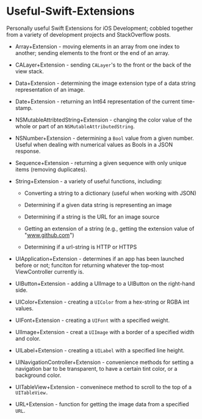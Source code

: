 # Useful-Swift-Extensions
Personally useful Swift Extensions for iOS Development; cobbled together from a variety of development projects and StackOverflow posts. 



* Array+Extension - moving elements in an array from one index to another; sending elements to the front or the end of an array.

* CALayer+Extension - sending `CALayer`'s to the front or the back of the view stack.

* Data+Extension - determining the image extension type of a data string representation of an image.

* Date+Extension - returning an Int64 representation of the current time-stamp.

* NSMutableAttribtedString+Extension - changing the color value of the whole or part of an `NSMutableAttributedString`.

* NSNumber+Extension - determining a `Bool` value from a given number. Useful when dealing with numerical values as Bools in a JSON response.

* Sequence+Extension - returning a given sequence with only unique items (removing duplicates).

* String+Extension - a variety of useful functions, including:

  * Converting a string to a dictionary (useful when working with JSON)
  * Determining if a given data string is representing an image
  * Determining if a string is the URL for an image source

  * Getting an extension of a string (e.g., getting the extension value of "www.github.com")
  * Determining if a url-string is HTTP or HTTPS

* UIApplication+Extension - determines if an app has been launched before or not; funciton for returning whatever the top-most ViewController currently is.

* UIButton+Extension - adding a UIImage to a UIButton on the right-hand side.

* UIColor+Extension - creating a `UIColor` from a hex-string or RGBA int values.

* UIFont+Extension - creating a `UIFont` with a specified weight.

* UIImage+Extension - creat a `UIImage` with a border of a specified width and color.

* UILabel+Extension - creating a `UILabel` with a specified line height.

* UINavigationController+Extension - convenience methods for setting a navigation bar to be transparent, to have a certain tint color, or a background color.

* UITableView+Extension - conveninece method to scroll to the top of a `UITableView.`

* URL+Extension - function for getting the image data from a specified `URL`.

